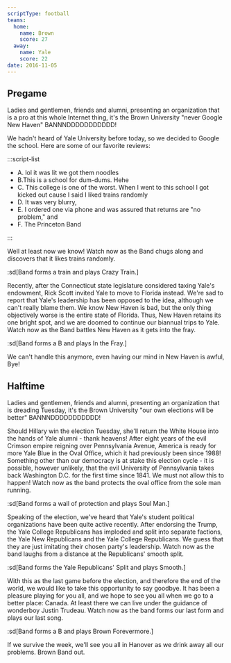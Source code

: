 ```yaml
---
scriptType: football
teams:
  home:
    name: Brown
    score: 27
  away:
    name: Yale
    score: 22
date: 2016-11-05
---
```


## Pregame

Ladies and gentlemen, friends and alumni, presenting an organization that is a pro at this whole Internet thing, it's the Brown University "never Google New Haven" BANNNDDDDDDDDDDD!

We hadn't heard of Yale University before today, so we decided to Google the school. Here are some of our favorite reviews:

:::script-list

- A. lol it was lit we got them noodles
- B.This is a school for dum-dums. Hehe
- C. This college is one of the worst. When I went to this school I got kicked out cause I said I liked trains randomly
- D. It was very blurry,
- E. I ordered one via phone and was assured that returns are "no problem," and
- F. The Princeton Band

:::

Well at least now we know! Watch now as the Band chugs along and discovers that it likes trains randomly.

:sd[Band forms a train and plays Crazy Train.]

Recently, after the Connecticut state legislature considered taxing Yale's endowment, Rick Scott invited Yale to move to Florida instead. We're sad to report that Yale's leadership has been opposed to the idea, although we can't really blame them. We know New Haven is bad, but the only thing objectively worse is the entire state of Florida. Thus, New Haven retains its one bright spot, and we are doomed to continue our biannual trips to Yale. Watch now as the Band battles New Haven as it gets into the fray.

:sd[Band forms a B and plays In the Fray.]

We can't handle this anymore, even having our mind in New Haven is awful, Bye!

## Halftime

Ladies and gentlemen, friends and alumni, presenting an organization that is dreading Tuesday, it's the Brown University "our own elections will be better" BANNNDDDDDDDDDDD!

Should Hillary win the election Tuesday, she'll return the White House into the hands of Yale alumni - thank heavens! After eight years of the evil Crimson empire reigning over Pennsylvania Avenue, America is ready for more Yale Blue in the Oval Office, which it had previously been since 1988! Something other than our democracy is at stake this election cycle - it is possible, however unlikely, that the evil University of Pennsylvania takes back Washington D.C. for the first time since 1841. We must not allow this to happen! Watch now as the band protects the oval office from the sole man running.

:sd[Band forms a wall of protection and plays Soul Man.]

Speaking of the election, we've heard that Yale's student political organizations have been quite active recently. After endorsing the Trump, the Yale College Republicans has imploded and split into separate factions, the Yale New Republicans and the Yale College Republicans. We guess that they are just imitating their chosen party's leadership. Watch now as the band laughs from a distance at the Republicans' smooth split.

:sd[Band forms the Yale Republicans' Split and plays Smooth.]

With this as the last game before the election, and therefore the end of the world, we would like to take this opportunity to say goodbye. It has been a pleasure playing for you all, and we hope to see you all when we go to a better place: Canada. At least there we can live under the guidance of wonderboy Justin Trudeau. Watch now as the band forms our last form and plays our last song.

:sd[Band forms a B and plays Brown Forevermore.]

If we survive the week, we'll see you all in Hanover as we drink away all our problems. Brown Band out.
